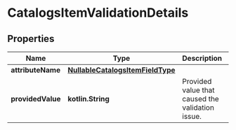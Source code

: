 
# CatalogsItemValidationDetails

## Properties
Name | Type | Description | Notes
------------ | ------------- | ------------- | -------------
**attributeName** | [**NullableCatalogsItemFieldType**](NullableCatalogsItemFieldType.md) |  | 
**providedValue** | **kotlin.String** | Provided value that caused the validation issue. | 



